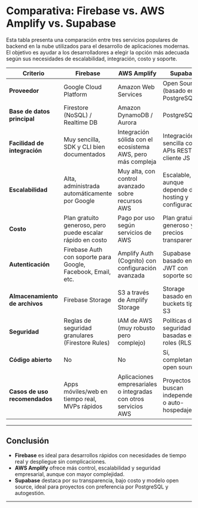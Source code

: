 # Comparativa: Firebase vs. AWS Amplify vs. Supabase

Esta tabla presenta una comparación entre tres servicios populares de backend en la nube utilizados para el desarrollo de aplicaciones modernas.  
El objetivo es ayudar a los desarrolladores a elegir la opción más adecuada según sus necesidades de escalabilidad, integración, costo y soporte.

| Criterio | **Firebase** | **AWS Amplify** | **Supabase** |
|-----------|---------------|------------------|---------------|
| **Proveedor** | Google Cloud Platform | Amazon Web Services | Open Source (basado en PostgreSQL) |
| **Base de datos principal** | Firestore (NoSQL) / Realtime DB | Amazon DynamoDB / Aurora | PostgreSQL |
| **Facilidad de integración** | Muy sencilla, SDK y CLI bien documentados | Integración sólida con el ecosistema AWS, pero más compleja | Integración sencilla con APIs REST y cliente JS |
| **Escalabilidad** | Alta, administrada automáticamente por Google | Muy alta, con control avanzado sobre recursos AWS | Escalable, aunque depende del hosting y configuración |
| **Costo** | Plan gratuito generoso, pero puede escalar rápido en costo | Pago por uso según servicios de AWS | Plan gratuito generoso y precios transparentes |
| **Autenticación** | Firebase Auth con soporte para Google, Facebook, Email, etc. | Amplify Auth (Cognito) con configuración avanzada | Supabase Auth basado en JWT con soporte social |
| **Almacenamiento de archivos** | Firebase Storage | S3 a través de Amplify Storage | Storage basado en buckets tipo S3 |
| **Seguridad** | Reglas de seguridad granulares (Firestore Rules) | IAM de AWS (muy robusto pero complejo) | Políticas de seguridad basadas en roles (RLS) |
| **Código abierto** | No | No | Sí, completamente open source |
| **Casos de uso recomendados** | Apps móviles/web en tiempo real, MVPs rápidos | Aplicaciones empresariales o integradas con otros servicios AWS | Proyectos que buscan independencia o auto-hospedaje |

---

## Conclusión

- **Firebase** es ideal para desarrollos rápidos con necesidades de tiempo real y despliegue sin complicaciones.  
- **AWS Amplify** ofrece más control, escalabilidad y seguridad empresarial, aunque con mayor complejidad.  
- **Supabase** destaca por su transparencia, bajo costo y modelo open source, ideal para proyectos con preferencia por PostgreSQL y autogestión.

---